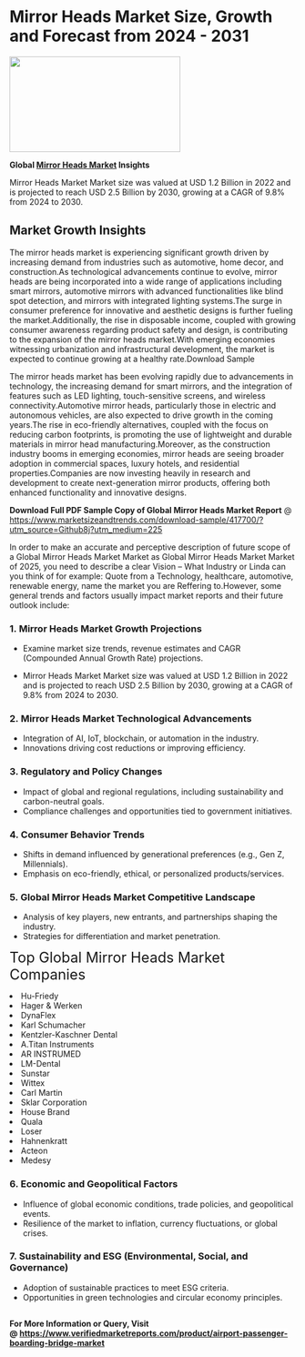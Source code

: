 <H1>Mirror Heads Market Size, Growth and Forecast from 2024 - 2031</H1><img class="aligncenter size-medium wp-image-584254" src="https://thirdeyenews.in/wp-content/uploads/2024/09/Global-Market-Research-300x168.jpeg" alt="" width="300" height="168" /><p><strong>Global&nbsp;<a href="https://www.marketsizeandtrends.com/download-sample/417700/?utm_source=Github8j?utm_medium=225">Mirror Heads Market</a> Insights</strong></p><p>Mirror Heads Market Market size was valued at USD 1.2 Billion in 2022 and is projected to reach USD 2.5 Billion by 2030, growing at a CAGR of 9.8% from 2024 to 2030.</p><p><h2>Market Growth Insights</h2> <p>The mirror heads market is experiencing significant growth driven by increasing demand from industries such as automotive, home decor, and construction.As technological advancements continue to evolve, mirror heads are being incorporated into a wide range of applications including smart mirrors, automotive mirrors with advanced functionalities like blind spot detection, and mirrors with integrated lighting systems.The surge in consumer preference for innovative and aesthetic designs is further fueling the market.Additionally, the rise in disposable income, coupled with growing consumer awareness regarding product safety and design, is contributing to the expansion of the mirror heads market.With emerging economies witnessing urbanization and infrastructural development, the market is expected to continue growing at a healthy rate.Download Sample</p> <p>The mirror heads market has been evolving rapidly due to advancements in technology, the increasing demand for smart mirrors, and the integration of features such as LED lighting, touch-sensitive screens, and wireless connectivity.Automotive mirror heads, particularly those in electric and autonomous vehicles, are also expected to drive growth in the coming years.The rise in eco-friendly alternatives, coupled with the focus on reducing carbon footprints, is promoting the use of lightweight and durable materials in mirror head manufacturing.Moreover, as the construction industry booms in emerging economies, mirror heads are seeing broader adoption in commercial spaces, luxury hotels, and residential properties.Companies are now investing heavily in research and development to create next-generation mirror products, offering both enhanced functionality and innovative designs.</p><p><span class=""><strong>Download Full PDF Sample Copy of Global Mirror Heads Market Report</strong> @ <a href="https://www.marketsizeandtrends.com/download-sample/417700/?utm_source=Github8j?utm_medium=225" target="_blank">https://www.marketsizeandtrends.com/download-sample/417700/?utm_source=Github8j?utm_medium=225</a></span></p><p>In order to make an accurate and perceptive description of future scope of a Global&nbsp;Mirror Heads Market Market as Global&nbsp;Mirror Heads Market Market of 2025, you need to describe a clear Vision &ndash; What Industry or Linda can you think of for example: Quote from a Technology, healthcare, automotive, renewable energy, name the market you are Reffering to.However, some general trends and factors usually impact market reports and their future outlook include:</p><h3>1.&nbsp;<strong>Mirror Heads Market Growth Projections</strong></h3><ul><li>Examine market size trends, revenue estimates and CAGR (Compounded Annual Growth Rate) projections.</li><li><p>Mirror Heads Market Market size was valued at USD 1.2 Billion in 2022 and is projected to reach USD 2.5 Billion by 2030, growing at a CAGR of 9.8% from 2024 to 2030.</p></li></ul><h3>2.&nbsp;<strong>Mirror Heads Market Technological Advancements</strong></h3><ul><li>Integration of AI, IoT, blockchain, or automation in the industry.</li><li>Innovations driving cost reductions or improving efficiency.</li></ul><h3>3.&nbsp;<strong>Regulatory and Policy Changes</strong></h3><ul><li>Impact of global and regional regulations, including sustainability and carbon-neutral goals.</li><li>Compliance challenges and opportunities tied to government initiatives.</li></ul><h3>4.&nbsp;<strong>Consumer Behavior Trends</strong></h3><ul><li>Shifts in demand influenced by generational preferences (e.g., Gen Z, Millennials).</li><li>Emphasis on eco-friendly, ethical, or personalized products/services.</li></ul><h3>5.&nbsp;<strong>Global Mirror Heads Market Competitive Landscape</strong></h3><ul><li>Analysis of key players, new entrants, and partnerships shaping the industry.</li><li>Strategies for differentiation and market penetration.</li></ul><p data-pm-slice="1 1 []"><span style="color: inherit; font-family: inherit; font-size: 25px;">Top Global Mirror Heads Market Companies</span></p><div class="" data-test-id=""><p><li>Hu-Friedy</li><li> Hager & Werken</li><li> DynaFlex</li><li> Karl Schumacher</li><li> Kentzler-Kaschner Dental</li><li> A.Titan Instruments</li><li> AR INSTRUMED</li><li> LM-Dental</li><li> Sunstar</li><li> Wittex</li><li> Carl Martin</li><li> Sklar Corporation</li><li> House Brand</li><li> Quala</li><li> Loser</li><li> Hahnenkratt</li><li> Acteon</li><li> Medesy</li></p></div><h3>6.&nbsp;<strong>Economic and Geopolitical Factors</strong></h3><ul><li>Influence of global economic conditions, trade policies, and geopolitical events.</li><li>Resilience of the market to inflation, currency fluctuations, or global crises.</li></ul><h3>7.&nbsp;<strong>Sustainability and ESG (Environmental, Social, and Governance)</strong></h3><ul><li>Adoption of sustainable practices to meet ESG criteria.</li><li>Opportunities in green technologies and circular economy principles.</li></ul><h2><strong style="font-size: 14px;">For More Information or Query, Visit @&nbsp;</strong><a style="background-color: #ffffff; font-size: 14px;" href="https://www.marketsizeandtrends.com/report/mirror-heads-market/" target="_blank">https://www.verifiedmarketreports.com/product/airport-passenger-boarding-bridge-market</a></h2>